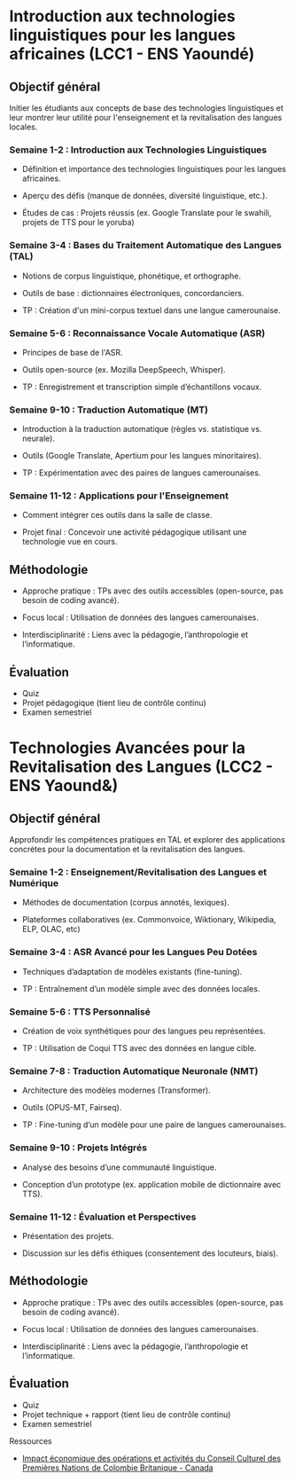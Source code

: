 # Introduction aux technologies linguistiques pour les langues africaines (LCC1 - ENS Yaoundé)
## Objectif général 
Initier les étudiants aux concepts de base des technologies linguistiques et leur montrer leur utilité pour l'enseignement et la revitalisation des langues locales.

### Semaine 1-2 : Introduction aux Technologies Linguistiques
- Définition et importance des technologies linguistiques pour les langues africaines.

- Aperçu des défis (manque de données, diversité linguistique, etc.).

- Études de cas : Projets réussis (ex. Google Translate pour le swahili, projets de TTS pour le yoruba)

### Semaine 3-4 : Bases du Traitement Automatique des Langues (TAL)

- Notions de corpus linguistique, phonétique, et orthographe.

- Outils de base : dictionnaires électroniques, concordanciers.

- TP : Création d'un mini-corpus textuel dans une langue camerounaise.

### Semaine 5-6 : Reconnaissance Vocale Automatique (ASR)

- Principes de base de l'ASR.

- Outils open-source (ex. Mozilla DeepSpeech, Whisper).

- TP : Enregistrement et transcription simple d’échantillons vocaux.

### Semaine 9-10 : Traduction Automatique (MT)

- Introduction à la traduction automatique (règles vs. statistique vs. neurale).

- Outils (Google Translate, Apertium pour les langues minoritaires).

- TP : Expérimentation avec des paires de langues camerounaises.

### Semaine 11-12 : Applications pour l'Enseignement

- Comment intégrer ces outils dans la salle de classe.

- Projet final : Concevoir une activité pédagogique utilisant une technologie vue en cours.

## Méthodologie

- Approche pratique : TPs avec des outils accessibles (open-source, pas besoin de coding avancé).

- Focus local : Utilisation de données des langues camerounaises.

- Interdisciplinarité : Liens avec la pédagogie, l’anthropologie et l’informatique.

## Évaluation
- Quiz
- Projet pédagogique (tient lieu de contrôle continu)
- Examen semestriel





# Technologies Avancées pour la Revitalisation des Langues (LCC2 - ENS Yaound&)

## Objectif général
Approfondir les compétences pratiques en TAL et explorer des applications concrètes pour la documentation et la revitalisation des langues.

### Semaine 1-2 : Enseignement/Revitalisation des Langues et Numérique

- Méthodes de documentation (corpus annotés, lexiques).

- Plateformes collaboratives (ex. Commonvoice, Wiktionary, Wikipedia, ELP, OLAC, etc)

### Semaine 3-4 : ASR Avancé pour les Langues Peu Dotées
- Techniques d’adaptation de modèles existants (fine-tuning).

- TP : Entraînement d’un modèle simple avec des données locales.

### Semaine 5-6 : TTS Personnalisé
- Création de voix synthétiques pour des langues peu représentées.

- TP : Utilisation de Coqui TTS avec des données en langue cible.

### Semaine 7-8 : Traduction Automatique Neuronale (NMT)
- Architecture des modèles modernes (Transformer).

- Outils (OPUS-MT, Fairseq).

- TP : Fine-tuning d’un modèle pour une paire de langues camerounaises.

### Semaine 9-10 : Projets Intégrés
- Analyse des besoins d’une communauté linguistique.

- Conception d’un prototype (ex. application mobile de dictionnaire avec TTS).

### Semaine 11-12 : Évaluation et Perspectives
- Présentation des projets.

- Discussion sur les défis éthiques (consentement des locuteurs, biais).

## Méthodologie

- Approche pratique : TPs avec des outils accessibles (open-source, pas besoin de coding avancé).

- Focus local : Utilisation de données des langues camerounaises.

- Interdisciplinarité : Liens avec la pédagogie, l’anthropologie et l’informatique.

## Évaluation
- Quiz
- Projet technique  + rapport (tient lieu de contrôle continu)
- Examen semestriel


Ressources
- [Impact économique des opérations et activités du Conseil Culturel des Premières Nations de Colombie Britanique - Canada](https://b2drop.eudat.eu/s/x6pxNea6dnGPXcB)
